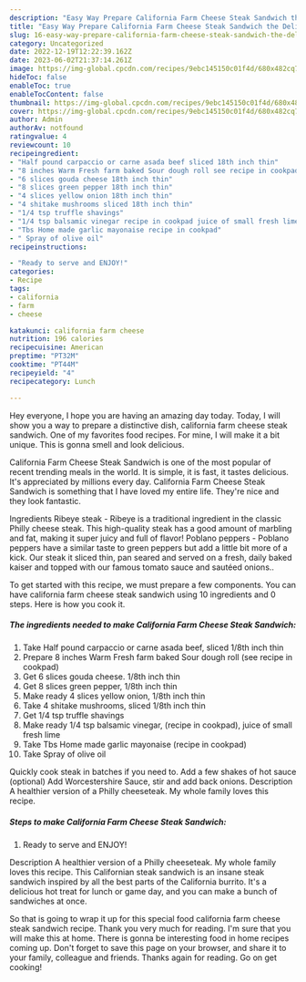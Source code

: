 ```yaml
---
description: "Easy Way Prepare California Farm Cheese Steak Sandwich the Delicious}"
title: "Easy Way Prepare California Farm Cheese Steak Sandwich the Delicious}"
slug: 16-easy-way-prepare-california-farm-cheese-steak-sandwich-the-delicious
category: Uncategorized
date: 2022-12-19T12:22:39.162Z
date: 2023-06-02T21:37:14.261Z
image: https://img-global.cpcdn.com/recipes/9ebc145150c01f4d/680x482cq70/california-farm-cheese-steak-sandwich-recipe-main-photo.jpg
hideToc: false
enableToc: true
enableTocContent: false
thumbnail: https://img-global.cpcdn.com/recipes/9ebc145150c01f4d/680x482cq70/california-farm-cheese-steak-sandwich-recipe-main-photo.jpg
cover: https://img-global.cpcdn.com/recipes/9ebc145150c01f4d/680x482cq70/california-farm-cheese-steak-sandwich-recipe-main-photo.jpg
author: Admin
authorAv: notfound
ratingvalue: 4
reviewcount: 10
recipeingredient:
- "Half pound carpaccio or carne asada beef sliced 18th inch thin"
- "8 inches Warm Fresh farm baked Sour dough roll see recipe in cookpad"
- "6 slices gouda cheese 18th inch thin"
- "8 slices green pepper 18th inch thin"
- "4 slices yellow onion 18th inch thin"
- "4 shitake mushrooms sliced 18th inch thin"
- "1/4 tsp truffle shavings"
- "1/4 tsp balsamic vinegar recipe in cookpad juice of small fresh lime"
- "Tbs Home made garlic mayonaise recipe in cookpad"
- " Spray of olive oil"
recipeinstructions:

- "Ready to serve and ENJOY!"
categories:
- Recipe
tags:
- california
- farm
- cheese

katakunci: california farm cheese 
nutrition: 196 calories
recipecuisine: American
preptime: "PT32M"
cooktime: "PT44M"
recipeyield: "4"
recipecategory: Lunch

---
```



Hey everyone, I hope you are having an amazing day today. Today, I will show you a way to prepare a distinctive dish, california farm cheese steak sandwich. One of my favorites food recipes. For mine, I will make it a bit unique. This is gonna smell and look delicious.

California Farm Cheese Steak Sandwich is one of the most popular of recent trending meals in the world. It is simple, it is fast, it tastes delicious. It's appreciated by millions every day. California Farm Cheese Steak Sandwich is something that I have loved my entire life. They're nice and they look fantastic.

Ingredients Ribeye steak - Ribeye is a traditional ingredient in the classic Philly cheese steak. This high-quality steak has a good amount of marbling and fat, making it super juicy and full of flavor! Poblano peppers - Poblano peppers have a similar taste to green peppers but add a little bit more of a kick. Our steak it sliced thin, pan seared and served on a fresh, daily baked kaiser and topped with our famous tomato sauce and sautéed onions..


To get started with this recipe, we must prepare a few components. You can have california farm cheese steak sandwich using 10 ingredients and 0 steps. Here is how you cook it.

<!--inarticleads1-->

##### The ingredients needed to make California Farm Cheese Steak Sandwich:

1. Take Half pound carpaccio or carne asada beef, sliced 1/8th inch thin
1. Prepare 8 inches Warm Fresh farm baked Sour dough roll (see recipe in cookpad)
1. Get 6 slices gouda cheese. 1/8th inch thin
1. Get 8 slices green pepper, 1/8th inch thin
1. Make ready 4 slices yellow onion, 1/8th inch thin
1. Take 4 shitake mushrooms, sliced 1/8th inch thin
1. Get 1/4 tsp truffle shavings
1. Make ready 1/4 tsp balsamic vinegar, (recipe in cookpad), juice of small fresh lime
1. Take Tbs Home made garlic mayonaise (recipe in cookpad)
1. Take  Spray of olive oil


Quickly cook steak in batches if you need to. Add a few shakes of hot sauce (optional) Add Worcestershire Sauce, stir and add back onions. Description A healthier version of a Philly cheeseteak. My whole family loves this recipe. 

<!--inarticleads2-->

##### Steps to make California Farm Cheese Steak Sandwich:


1. Ready to serve and ENJOY!

Description A healthier version of a Philly cheeseteak. My whole family loves this recipe. This Californian steak sandwich is an insane steak sandwich inspired by all the best parts of the California burrito. It&#39;s a delicious hot treat for lunch or game day, and you can make a bunch of sandwiches at once. 

So that is going to wrap it up for this special food california farm cheese steak sandwich recipe. Thank you very much for reading. I'm sure that you will make this at home. There is gonna be interesting food in home recipes coming up. Don't forget to save this page on your browser, and share it to your family, colleague and friends. Thanks again for reading. Go on get cooking!
